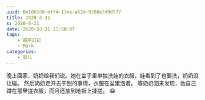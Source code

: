 ```yaml
---
uuid: 0e186580-eff4-11ea-a52d-9308e3d9d577
title: 2020-8-31
s: 2020-8-31
date: 2020-08-31 11:50:07
tags:
	- 葫芦日记
	- Mark
categories:
	- 育儿
---
```




晚上回家，奶奶给我们说。她在盆子里单独洗娃的衣服，娃看到了也要洗，奶奶没让碰。
然后奶奶走开去干别的事情，衣服在盆里泡着。 等奶奶回来发现，他自己蹲在那里搓衣服，而且还放到地板上揉搓。 😂
